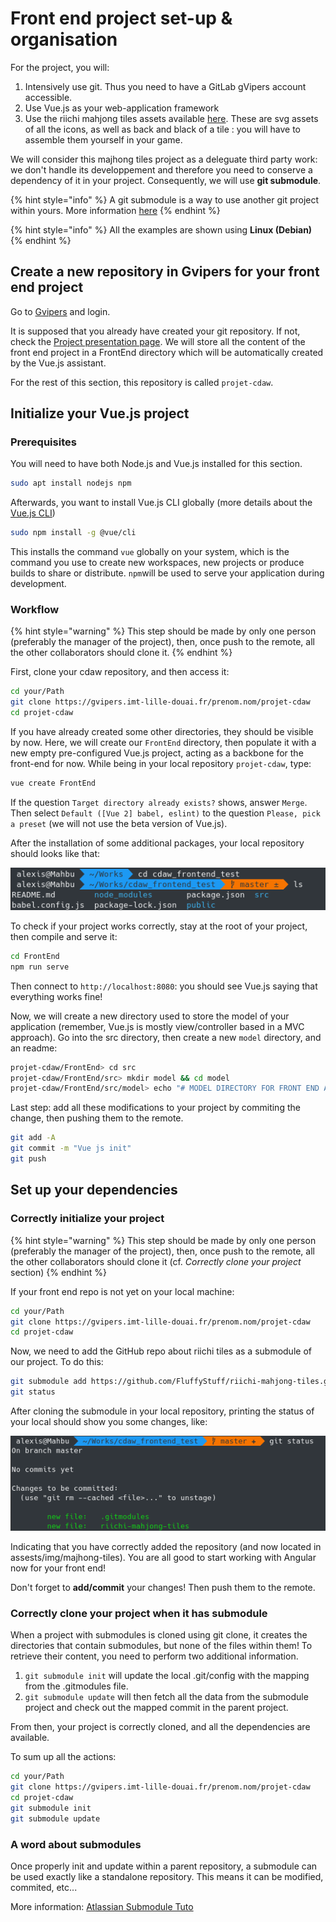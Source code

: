 # Front end project set-up & organisation

For the project, you will:
1. Intensively use git. Thus you need to have a GitLab gVipers account accessible.
2. Use Vue.js as your web-application framework
3. Use the riichi mahjong tiles assets available [here](https://github.com/FluffyStuff/riichi-mahjong-tiles). These are svg assets of all the icons, as well as back and black of a tile : you will have to assemble them yourself in your game.

We will consider this majhong tiles project as a deleguate third party work: we don't handle its developpement and therefore you need to conserve a dependency of it in your project. Consequently, we will use **git submodule**.

{% hint style="info" %}
A git submodule is a way to use another git project within yours. More information [here](https://git-scm.com/book/en/v2/Git-Tools-Submodules)
{% endhint %}

{% hint style="info" %}
All the examples are shown using **Linux (Debian)**
{% endhint %}

## Create a new repository in Gvipers for your front end project
Go to [Gvipers](https://gvipers.imt-lille-douai.fr/) and login.

It is supposed that you already have created your git repository. If not, check the [Project presentation page](../../Projet/eval.md). We will store all the content of the front end project in a FrontEnd directory which will be automatically created by the Vue.js assistant.

For the rest of this section, this repository is called `projet-cdaw`.


## Initialize your Vue.js project

### Prerequisites
You will need to have both Node.js and Vue.js installed for this section.

```bash
sudo apt install nodejs npm
```

Afterwards, you want to install Vue.js CLI globally (more details about the [Vue.js CLI](https://cli.vuejs.org/))

```bash
sudo npm install -g @vue/cli
```

This installs the command `vue` globally on your system, which is the command you use to create new workspaces, new projects or produce builds to share or distribute. `npm`will be used to serve your application during development.

### Workflow
{% hint style="warning" %}
This step should be made by only one person (preferably the manager of the project), then, once push to the remote, all the other collaborators should clone it.
{% endhint %}

First, clone your cdaw repository, and then access it:
```bash
cd your/Path
git clone https://gvipers.imt-lille-douai.fr/prenom.nom/projet-cdaw
cd projet-cdaw
```

If you have already created some other directories, they should be visible by now. Here, we will create our `FrontEnd` directory, then populate it with a new empty pre-configured Vue.js project, acting as a backbone for the front-end for now. While being in your local repository `projet-cdaw`, type:

```bash
vue create FrontEnd
```

If the question `Target directory already exists?` shows, answer `Merge`.
Then select `Default ([Vue 2] babel, eslint)` to the question `Please, pick a preset` (we will not use the beta version of Vue.js).

After the installation of some additional packages, your local repository should looks like that:

![After NG init](resources/vue_init.png)

To check if your project works correctly, stay at the root of your project, then compile and serve it:
```bash
cd FrontEnd
npm run serve
```
Then connect to `http://localhost:8080`: you should see Vue.js saying that everything works fine!

Now, we will create a new directory used to store the model of your application (remember, Vue.js is mostly view/controller based in a MVC approach). Go into the src directory, then create a new `model` directory, and an readme:

```bash
projet-cdaw/FrontEnd> cd src
projet-cdaw/FrontEnd/src> mkdir model && cd model
projet-cdaw/FrontEnd/src/model> echo "# MODEL DIRECTORY FOR FRONT END APP" > README.md
```

Last step: add all these modifications to your project by commiting the change, then pushing them to the remote.
```bash
git add -A
git commit -m "Vue js init"
git push
```

## Set up your dependencies

### Correctly initialize your project

{% hint style="warning" %}
This step should be made by only one person (preferably the manager of the project), then, once push to the remote, all the other collaborators should clone it (cf. *Correctly clone your project* section)
{% endhint %}

If your front end repo is not yet on your local machine:

```bash
cd your/Path
git clone https://gvipers.imt-lille-douai.fr/prenom.nom/projet-cdaw
cd projet-cdaw
```

Now, we need to add the GitHub repo about riichi tiles as a submodule of our project. To do this:

```bash
git submodule add https://github.com/FluffyStuff/riichi-mahjong-tiles.git ./src/assets/img/mahjong-tiles
git status
```

After cloning the submodule in your local repository, printing the status of your local should show you some changes, like:

![Git Status after a Submodule Add](resources/submodule.png)

Indicating that you have correctly added the repository (and now located in assests/img/majhong-tiles).
You are all good to start working with Angular now for your front end!

Don't forget to **add/commit** your changes! Then push them to the remote.

### Correctly clone your project when it has submodule

When a project with submodules is cloned using git clone, it creates the directories that contain submodules, but none of the files within them! To retrieve their content, you need to perform two additional information.
1. `git submodule init` will update the local .git/config with the mapping from the .gitmodules file.
2. `git submodule update` will then fetch all the data from the submodule project and check out the mapped commit in the parent project.

From then, your project is correctly cloned, and all the dependencies are available.

To sum up all the actions:
```bash
cd your/Path
git clone https://gvipers.imt-lille-douai.fr/prenom.nom/projet-cdaw
cd projet-cdaw
git submodule init
git submodule update
```

### A word about submodules
Once properly init and update within a parent repository, a submodule can be used exactly like a standalone repository. This means it can be modified, commited, etc... 

More information: [Atlassian Submodule Tuto](https://www.atlassian.com/git/tutorials/git-submodule)